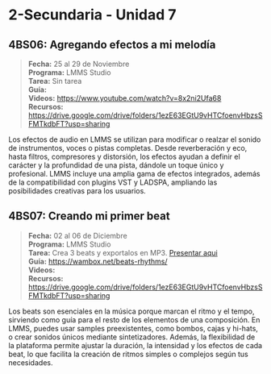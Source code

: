 # 2-Secundaria - Unidad 7

## 4BS06: Agregando efectos a mi melodía

> <i class="bi bi-calendar"></i> **Fecha:** 25 al 29 de Noviembre<br><i class="bi bi-laptop"></i> **Programa:** LMMS Studio<br><i class="bi bi-clipboard-check"></i> **Tarea:** Sin tarea<br> <i class="bi bi-card-checklist"></i> **Guía:** <br> <i class="bi bi-youtube txt-red"></i> **Videos:** https://www.youtube.com/watch?v=8x2ni2Ufa68<br><i class="bi bi-files"></i> **Recursos:** https://drive.google.com/drive/folders/1ezE63EGtU9vHTCfoenvHbzsSFMTkdbFT?usp=sharing

Los efectos de audio en LMMS se utilizan para modificar o realzar el sonido de instrumentos, voces o pistas completas. Desde reverberación y eco, hasta filtros, compresores y distorsión, los efectos ayudan a definir el carácter y la profundidad de una pista, dándole un toque único y profesional. LMMS incluye una amplia gama de efectos integrados, además de la compatibilidad con plugins VST y LADSPA, ampliando las posibilidades creativas para los usuarios.

<div class="currentTheme">

## 4BS07: Creando mi primer beat

> <i class="bi bi-calendar"></i> **Fecha:** 02 al 06 de Diciembre<br><i class="bi bi-laptop"></i> **Programa:** LMMS Studio<br><i class="bi bi-clipboard-check"></i> **Tarea:** Crea 3 beats y exportalos en MP3. [Presentar aqui](https://mariareinista-my.sharepoint.com/:f:/g/personal/admin_mrc_edu_pe/Em-bzQy7IytFkD1vdntoOjoBJWswOxHEZlk0a36HqUzFDQ)<br> <i class="bi bi-card-checklist"></i> **Guía:** https://wambox.net/beats-rhythms/<br> <i class="bi bi-youtube txt-red"></i> **Videos:** <br><i class="bi bi-files"></i> **Recursos:** https://drive.google.com/drive/folders/1ezE63EGtU9vHTCfoenvHbzsSFMTkdbFT?usp=sharing

Los beats son esenciales en la música porque marcan el ritmo y el tempo, sirviendo como guía para el resto de los elementos de una composición. En LMMS, puedes usar samples preexistentes, como bombos, cajas y hi-hats, o crear sonidos únicos mediante sintetizadores. Además, la flexibilidad de la plataforma permite ajustar la duración, la intensidad y los efectos de cada beat, lo que facilita la creación de ritmos simples o complejos según tus necesidades.

</div>